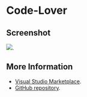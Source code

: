 # Code-Lover



## Screenshot
![](https://raw.githubusercontent.com/gerane/VSCodeThemes/master/gerane.Theme-Code-Lover/screenshot.png).


## More Information
* [Visual Studio Marketplace](https://marketplace.visualstudio.com/items/gerane.Theme-Code-Lover).
* [GitHub repository](https://github.com/gerane/VSCodeThemes).
